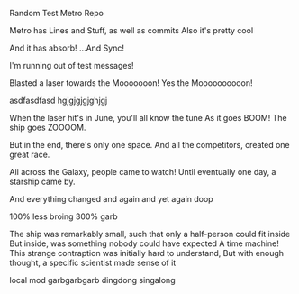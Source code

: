 Random Test Metro Repo

Metro has Lines and Stuff, as well as commits
Also it's pretty cool

And it has absorb!
...And Sync!

I'm running out of test messages!

Blasted a laser towards the Mooooooon!
Yes the Moooooooooon!

asdfasdfasd   hgjgjgjgjghjgj

When the laser hit's in June, you'll all know the tune
As it goes BOOM! The ship goes ZOOOOM.

But in the end, there's only one space.
And all the competitors, created one great race.

All across the Galaxy, people came to watch!
Until eventually one day, a starship came by.

And everything changed
and again
and yet again
doop

100% less broing
300% garb

The ship was remarkably small, such that only a half-person could fit inside
But inside, was something nobody could have expected
A time machine!
This strange contraption was initially hard to understand,
But with enough thought, a specific scientist made sense of it

local mod garbgarbgarb dingdong singalong

